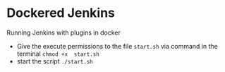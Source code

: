 # Dockered Jenkins
Running Jenkins with plugins in docker

* Give the execute permissions to the file ```start.sh``` via command in the terminal ```chmod +x  start.sh```
* start the script ```./start.sh```
